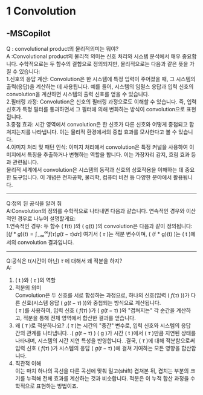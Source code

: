 # 1 Convolution
## -MSCopilot
Q : convolutional product의 물리적의미는 뭐야?  
A :Convolutional product의 물리적 의미는 신호 처리와 시스템 분석에서 매우 중요합니다. 수학적으로는 두 함수의 결합으로 정의되지만, 물리적으로는 다음과 같은 뜻을 가질 수 있습니다:  
1.신호의 응답 계산: Convolution은 한 시스템에 특정 입력이 주어졌을 때, 그 시스템의 출력(응답)을 계산하는 데 사용됩니다. 예를 들어, 시스템의 임펄스 응답과 입력 신호의 convolution을 계산하면 시스템의 출력 신호를 얻을 수 있습니다.  
2.필터링 과정: Convolution은 신호의 필터링 과정으로도 이해할 수 있습니다. 즉, 입력 신호가 특정 필터를 통과하면서 그 필터에 의해 변화하는 방식이 convolution으로 표현됩니다.  
3.중첩 효과: 시간 영역에서 convolution은 한 신호가 다른 신호와 어떻게 중첩되고 합쳐지는지를 나타냅니다. 이는 물리적 환경에서의 중첩 효과를 모사한다고 볼 수 있습니다.  
4.이미지 처리 및 패턴 인식: 이미지 처리에서 convolution은 특정 커널을 사용하여 이미지에서 특징을 추출하거나 변형하는 역할을 합니다. 이는 가장자리 감지, 흐림 효과 등과 관련됩니다.  
물리적 세계에서 convolution은 시스템의 동작과 신호의 상호작용을 이해하는 데 중요한 도구입니다. 이 개념은 전자공학, 물리학, 컴퓨터 비전 등 다양한 분야에서 활용됩니다.  
____
Q:정의 된 공식을 알려 줘  
A:Convolution의 정의를 수학적으로 나타내면 다음과 같습니다. 연속적인 경우와 이산적인 경우로 나누어 설명할게요:  
1.연속적인 경우: 두 함수 ( f(t) )와 ( g(t) )의 convolution은 다음과 같이 정의됩니다:   
$[ (f * g)(t) = \int_{-\infty}^{\infty} f(\tau)g(t - \tau)d\tau ]$ 여기서 ( $\tau$ )는 적분 변수이며, ( (f * g)(t) )는 ( t )에서의 convolution 결과입니다.  
___
Q:공식은 t(시간이 아닌) $\tau$ 에 대해서 왜 적분을 하지?  
A:  
1. ( t )와 ( $\tau$ )의 역할  
2. 적분의 의미  
Convolution은 두 신호를 서로 합성하는 과정으로, 하나의 신호(입력 ( $f(\tau)$ ))가 다른 신호(시스템 응답 ( $g(t - \tau)$ ))와 중첩되는 방식으로 계산됩니다.  
( $\tau$ )를 사용하여, 입력 신호 ( $f(\tau)$ )가 ( $g(t - \tau)$ )와 "겹쳐지는" 각 순간을 계산하고, 적분을 통해 전체 영역에서 합산한 결과를 얻습니다.  
3. 왜 ( $\tau$ )로 적분하나요?
.( $\tau$ )는 시간의 "중간" 변수로, 입력 신호와 시스템의 응답 간의 관계를 나타냅니다.
.( $g(t - \tau)$ ) ( g )가 시간 ( t )에서 ( $\tau$ )만큼 지연된 상태를 나타내며, 시스템의 시간 지연 특성을 반영합니다.
.결국, ( $\tau$ )에 대해 적분함으로써 입력 신호 ( $f(\tau)$ )가 시스템의 응답 ( $g(t - \tau)$ )에 걸쳐 기여하는 모든 영향을 합산합니다.    
4. 직관적 이해  
이는 마치 하나의 곡선을 다른 곡선에 맞춰 밀고(shift) 겹쳐본 뒤, 겹치는 부분의 크기를 누적해 전체 효과를 계산하는 것과 비슷합니다. 적분은 이 누적 합산 과정을 수학적으로 표현하는 방법이죠.
